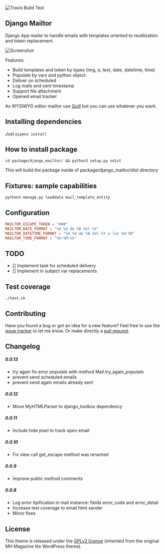 ![Travis Build Test](https://travis-ci.org/cavg/django_mailtor.svg?branch=master)

Django Mailtor
-----

Django App mailer to handle emails with templates oriented to reutilization and token replacement.

![Screenshot](https://image.ibb.co/icaEum/Screen_Shot_2017_12_19_at_3_18_36_PM.png)

Features:
* Build templates and token by types (img, a, text, date, datetime, time)
* Populate by vars and python object
* Deliver on scheduled
* Log mails and sent timestamp
* Support file attachment
* Opened email tracker

As WYSIWYG editor mailtor use [Quill](https://quilljs.com/) but you can use whatever you want.

## Installing dependencies

Just `pipenv install`

## How to install package

`cd package/django_mailtor/ && python3 setup.py sdist`

This will build the package inside of package/django_mailtor/dist directory

## Fixtures: sample capabilities

`python3 manage.py loaddata mail_template_entity`


## Configuration
```toml
MAILTOR_ESCAPE_TOKEN = "###"
MAILTOR_DATE_FORMAT = "%A %d de %B del %Y"
MAILTOR_DATETIME_FORMAT = "%A %d de %B del %Y a las %H:%M"
MAILTOR_TIME_FORMAT = "%H:%M:%S"
```

## TODO
- [] Implement task for scheduled delivery
- [] Implement in subject var replacements


## Test coverage

`./test.sh`

## Contributing

Have you found a bug or got an idea for a new feature? Feel free to use the [issue tracker](https://github.com/cavg/django_mailtor/issues) to let me know. Or make directly a [pull request](https://github.com/cavg/django_mailtor/pulls).

## Changelog

##### 0.0.13
* try again fix error populate with method Mail.try_again_populate
* prevent send scheduled emails
* prevent send again emails already sent

##### 0.0.12
* Move MyHTMLParser to django_toolbox dependency

##### 0.0.11
* Include hide pixel to track open email

##### 0.0.10
* Fix view call get_escape method was renamed

##### 0.0.9
* Improve public method comments

##### 0.0.8
* Log error tipification in mail instance: fields error_code and error_detail
* Increase test coverage to email html sender
* Minor fixes


## License

This theme is released under the [GPLv2 license](https://github.com/cavg/django_mailtor/blob/master/LICENSE.md) (inherited from the original MH Magazine lite WordPress theme).